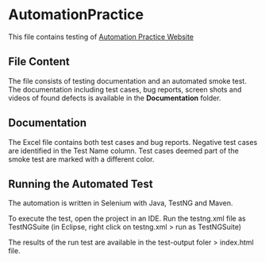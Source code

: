 # AutomationPractice

This file contains testing of [Automation Practice Website](http://automationpractice.com/index.php)

## File Content

The file consists of testing documentation and an automated smoke test.
The documentation including test cases, bug reports, screen shots and videos of found defects is available in the **Documentation** folder. 

## Documentation 
The Excel file contains both test cases and bug reports. Negative test cases are identified in the Test Name column. Test cases deemed part of the smoke test are marked with a different color.  

## Running the Automated Test

The automation is written in Selenium with Java, TestNG and Maven.

To execute the test, open the project in an IDE. Run the testng.xml file as TestNGSuite (in Eclipse, right click on testng.xml > run as TestNGSuite) 

The results of the run test are available in the test-output foler > index.html file. 
